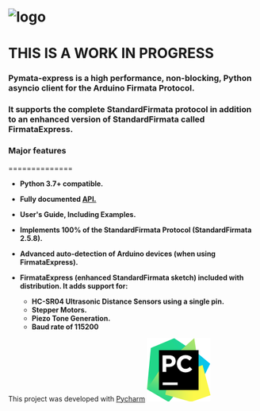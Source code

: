 ![logo](https://raw.github.com/MrYsLab/pymata-express/master/documentation/images/pymata_express.png)
======


THIS IS A WORK IN PROGRESS
==============


### Pymata-express is a high performance, non-blocking, Python asyncio client for the Arduino Firmata Protocol.

### It supports the complete StandardFirmata protocol in addition to an enhanced version of StandardFirmata called FirmataExpress.

### Major features
==============

* **Python 3.7+ compatible.**

* **Fully documented [API.](http://htmlpreview.github.io/?https://github.com/MrYsLab/pymata-express/blob/master/documentation/api/index.html)**

* **User's Guide, Including Examples.**

* **Implements 100% of the StandardFirmata Protocol (StandardFirmata 2.5.8).**

* **Advanced auto-detection of Arduino devices (when using FirmataExpress).**

* **FirmataExpress (enhanced StandardFirmata sketch) included with distribution. It adds support for:**
     * **HC-SR04 Ultrasonic Distance Sensors using a single pin.**
     * **Stepper Motors.**
     * **Piezo Tone Generation.**
     * **Baud rate of 115200**

This project was developed with [Pycharm](https://www.jetbrains.com/pycharm/) ![logo](https://github.com/MrYsLab/python_banyan/blob/master/images/icon_PyCharm.png)
